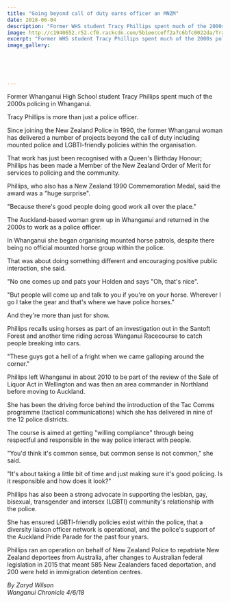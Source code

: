 ```yaml
---
title: "Going beyond call of duty earns officer an MNZM"
date: 2018-06-04
description: "Former WHS student Tracy Phillips spent much of the 2000s policing in Whanganui..."
image: http://c1940652.r52.cf0.rackcdn.com/5b1eecceff2a7c6bfc0022da/Tracey-Phillps-ex-NZ-Order-of-Merit-6-June-chron.jpg
excerpt: "Former WHS student Tracy Phillips spent much of the 2000s policing in Whanganui."
image_gallery:
    
    
    
    
    
---
```


<p>Former Whanganui High School student Tracy Phillips spent much of the 2000s policing in Whanganui.</p>
<p class="element element-paragraph">Tracy Phillips is more than just a police officer.</p>
<p class="element element-paragraph">Since joining the New Zealand Police in 1990, the former Whanganui woman has delivered a number of projects beyond the call of duty including mounted police and LGBTI-friendly policies within the organisation.</p>
<p class="element element-paragraph">That work has just been recognised with a Queen's Birthday Honour; Phillips has been made a Member of the New Zealand Order of Merit for services to policing and the community.</p>
<p class="element element-paragraph">Phillips, who also has a New Zealand 1990 Commemoration Medal, said the award was a "huge surprise".</p>
<p class="element element-paragraph">"Because there's good people doing good work all over the place."</p>
<p class="element element-paragraph">The Auckland-based woman grew up in Whanganui and returned in the 2000s to work as a police officer.</p>
<p class="element element-paragraph">In Whanganui she began organising mounted horse patrols, despite there being no official mounted horse group within the police.</p>
<p class="element element-paragraph">That was about doing something different and encouraging positive public interaction, she said.</p>
<p class="element element-paragraph">"No one comes up and pats your Holden and says "Oh, that's nice".</p>
<p class="element element-paragraph">"But people will come up and talk to you if you're on your horse. Wherever I go I take the gear and that's where we have police horses."</p>
<p class="element element-paragraph">And they're more than just for show.</p>
<p class="element element-paragraph">Phillips recalls using horses as part of an investigation out in the Santoft Forest and another time riding across Wanganui Racecourse to catch people breaking into cars.</p>
<p class="element element-paragraph">"These guys got a hell of a fright when we came galloping around the corner."</p>
<p class="element element-paragraph">Phillips left Whanganui in about 2010 to be part of the review of the Sale of Liquor Act in Wellington and was then an area commander in Northland before moving to Auckland.</p>
<p class="element element-paragraph">She has been the driving force behind the introduction of the Tac Comms programme (tactical communications) which she has delivered in nine of the 12 police districts.</p>
<p class="element element-paragraph">The course is aimed at getting "willing compliance" through being respectful and responsible in the way police interact with people.</p>
<p class="element element-paragraph">"You'd think it's common sense, but common sense is not common," she said.</p>
<p class="element element-paragraph">"It's about taking a little bit of time and just making sure it's good policing. Is it responsible and how does it look?"</p>
<p class="element element-paragraph">Phillips has also been a strong advocate in supporting the lesbian, gay, bisexual, transgender and intersex (LGBTI) community's relationship with the police.</p>
<p class="element element-paragraph">She has ensured LGBTI-friendly policies exist within the police, that a diversity liaison officer network is operational, and the police's support of the Auckland Pride Parade for the past four years.</p>
<p class="element element-paragraph">Phillips ran an operation on behalf of New Zealand Police to repatriate New Zealand deportees from Australia, after changes to Australian federal legislation in 2015 that meant 585 New Zealanders faced deportation, and 200 were held in immigration detention centres.</p>
<p><em>By Zaryd Wilson<br />Wanganui Chronicle&nbsp;4/6/18</em></p>

